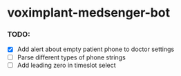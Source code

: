 # voximplant-medsenger-bot

### TODO:

- [x] Add alert about empty patient phone to doctor settings
- [ ] Parse different types of phone strings
- [ ] Add leading zero in timeslot select
